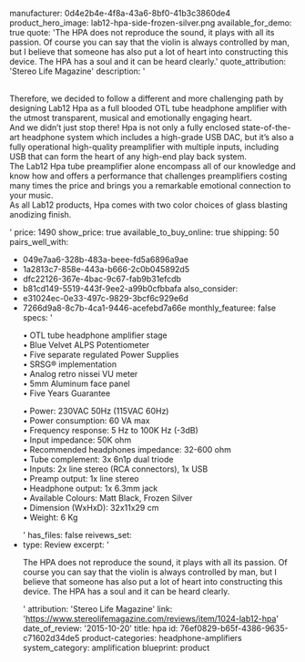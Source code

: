 manufacturer: 0d4e2b4e-4f8a-43a6-8bf0-41b3c3860de4
product_hero_image: lab12-hpa-side-frozen-silver.png
available_for_demo: true
quote: 'The HPA does not reproduce the sound, it plays with all its passion. Of course you can say that the violin is always controlled by man, but I believe that someone has also put a lot of heart into constructing this device. The HPA has a soul and it can be heard clearly.'
quote_attribution: 'Stereo Life Magazine'
description: '<p><br>Therefore, we decided to follow a different and more challenging path by designing Lab12 Hpa as a full blooded OTL tube headphone amplifier with the utmost transparent, musical and emotionally engaging heart.<br>And we didn’t just stop there! Hpa is not only a fully enclosed state-of-the-art headphone system which includes a high-grade USB DAC, but it’s also a fully operational high-quality preamplifier with multiple inputs, including USB that can form the heart of any high-end play back system.<br>The Lab12 Hpa tube preamplifier alone encompass all of our knowledge and know how and offers a performance that challenges preamplifiers costing many times the price and brings you a remarkable emotional connection to your music.<br>As all Lab12 products, Hpa comes with two color choices of glass blasting anodizing finish.&nbsp;&nbsp;</p>'
price: 1490
show_price: true
available_to_buy_online: true
shipping: 50
pairs_well_with:
  - 049e7aa6-328b-483a-beee-fd5a6896a9ae
  - 1a2813c7-858e-443a-b666-2c0b045892d5
  - dfc22126-367e-4bac-9c67-fab9b31efcdb
  - b81cd149-5519-443f-9ee2-a99b0cfbbafa
also_consider:
  - e31024ec-0e33-497c-9829-3bcf6c929e6d
  - 7266d9a8-8c7b-4ca1-9446-acefebd7a66e
monthly_featuree: false
specs: '<p>• OTL tube headphone amplifier stage<br>• Blue Velvet ALPS Potentiometer<br>• Five separate regulated Power Supplies<br>• SRSG® implementation<br>• Analog retro nissei VU meter<br>• 5mm Aluminum face panel<br>• Five Years Guarantee&nbsp;&nbsp;</p><p>• Power: 230VAC 50Hz (115VAC 60Hz)<br>• Power consumption: 60 VA max<br>• Frequency response: 5 Hz to 100K Hz (-3dB)<br>• Input impedance: 50K ohm<br>• Recommended headphones impedance: 32-600 ohm<br>• Tube complement: 3x 6n1p dual triode<br>• Inputs: 2x line stereo (RCA connectors), 1x USB<br>• Preamp output: 1x line stereo<br>• Headphone output: 1x 6.3mm jack<br>• Available Colours: Matt Black, Frozen Silver<br>• Dimension (WxHxD): 32x11x29 cm<br>• Weight: 6 Kg&nbsp;&nbsp;</p>'
has_files: false
reivews_set:
  -
    type: Review
    excerpt: '<p>The HPA does not reproduce the sound, it plays with all its passion. Of course you can say that the violin is always controlled by man, but I believe that someone has also put a lot of heart into constructing this device. The HPA has a soul and it can be heard clearly.&nbsp;&nbsp;</p>'
    attribution: 'Stereo Life Magazine'
    link: 'https://www.stereolifemagazine.com/reviews/item/1024-lab12-hpa'
    date_of_review: '2015-10-20'
title: hpa
id: 76ef0829-b65f-4386-9635-c71602d34de5
product-categories: headphone-amplifiers
system_category: amplification
blueprint: product
